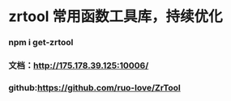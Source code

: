 
# zrtool 常用函数工具库，持续优化

### npm i get-zrtool

### 文档：http://175.178.39.125:10006/

### github:https://github.com/ruo-love/ZrTool

